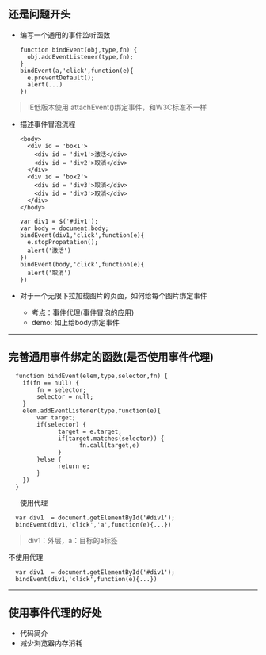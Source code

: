 ## 还是问题开头
- 编写一个通用的事件监听函数

      function bindEvent(obj,type,fn) {
        obj.addEventListener(type,fn);
      }
      bindEvent(a,'click',function(e){
        e.preventDefault();
        alert(...)
      })

> IE低版本使用 attachEvent()绑定事件，和W3C标准不一样

- 描述事件冒泡流程

      <body>
        <div id = 'box1'>
          <div id = 'div1'>激活</div>
          <div id = 'div2'>取消</div>
        </div>
        <div id = 'box2'>
          <div id = 'div3'>取消</div>
          <div id = 'div3'>取消</div>
        </div>
      </body>

      var div1 = $('#div1');
      var body = document.body;
      bindEvent(div1,'click',function(e){
        e.stopPropatation();
        alert('激活')
      })
      bindEvent(body,'click',function(e){
        alert('取消')
      })

- 对于一个无限下拉加载图片的页面，如何给每个图片绑定事件
    - 考点：事件代理(事件冒泡的应用)
    - demo: 如上给body绑定事件

- - -
## 完善通用事件绑定的函数(是否使用事件代理)

      function bindEvent(elem,type,selector,fn) {
        if(fn == null) {
            fn = selector;
            selector = null;
        }
        elem.addEventListener(type,function(e){
            var target;
            if(selector) {
                  target = e.target;
                  if(target.matches(selector)) {
                        fn.call(target,e)
                  }
            }else {
                  return e;
            }
        })
      }
      
使用代理

      var div1  = document.getElementById('#div1');
      bindEvent(div1,'click','a',function(e){...})
      
> div1：外层，a：目标的a标签

不使用代理

      var div1  = document.getElementById('#div1');
      bindEvent(div1,'click',function(e){...})

- - -
## 使用事件代理的好处
- 代码简介
- 减少浏览器内存消耗










